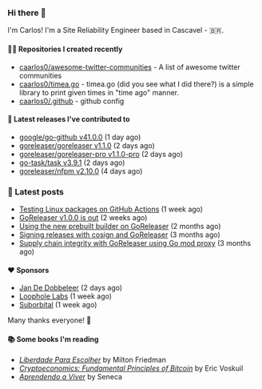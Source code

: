 ### Hi there 👋

I'm Carlos! I'm a Site Reliability Engineer based in Cascavel - 🇧🇷.

#### 👨‍💻 Repositories I created recently
- [caarlos0/awesome-twitter-communities](https://github.com/caarlos0/awesome-twitter-communities) - A list of awesome twitter communities
- [caarlos0/timea.go](https://github.com/caarlos0/timea.go) - timea.go (did you see what I did there?) is a simple library to print given times in &#34;time ago&#34; manner.
- [caarlos0/.github](https://github.com/caarlos0/.github) - github config

#### 🚀 Latest releases I've contributed to


- [google/go-github v41.0.0](https://github.com/google/go-github/releases/tag/v41.0.0) (1 day ago)
- [goreleaser/goreleaser v1.1.0](https://github.com/goreleaser/goreleaser/releases/tag/v1.1.0) (2 days ago)
- [goreleaser/goreleaser-pro v1.1.0-pro](https://github.com/goreleaser/goreleaser-pro/releases/tag/v1.1.0-pro) (2 days ago)
- [go-task/task v3.9.1](https://github.com/go-task/task/releases/tag/v3.9.1) (2 days ago)
- [goreleaser/nfpm v2.10.0](https://github.com/goreleaser/nfpm/releases/tag/v2.10.0) (4 days ago)

### 📄 Latest posts
- [Testing Linux packages on GitHub Actions](https://carlosbecker.com/posts/linux-pkgs-github-actions/) (1 week ago)
- [GoReleaser v1.0.0 is out](https://carlosbecker.com/posts/goreleaser-v1/) (2 weeks ago)
- [Using the new prebuilt builder on GoReleaser](https://carlosbecker.com/posts/goreleaser-prebuilt/) (2 months ago)
- [Signing releases with cosign and GoReleaser](https://carlosbecker.com/posts/goreleaser-cosign/) (3 months ago)
- [Supply chain integrity with GoReleaser using Go mod proxy](https://carlosbecker.com/posts/supply-chain-goreleaser-go-mod-proxy/) (3 months ago)

#### ❤️ Sponsors
- [Jan De Dobbeleer](https://github.com/JanDeDobbeleer) (2 days ago)
- [Loophole Labs](https://github.com/loopholelabs) (1 week ago)
- [Suborbital](https://github.com/suborbital) (1 week ago)

Many thanks everyone! 🙏

#### 📚 Some books I'm reading
- _[Liberdade Para Escolher](https://www.goodreads.com/book/show/17238591-liberdade-para-escolher)_ by Milton Friedman
- _[Cryptoeconomics: Fundamental Principles of Bitcoin](https://www.goodreads.com/book/show/56919322-cryptoeconomics)_ by Eric Voskuil
- _[Aprendendo a Viver](https://www.goodreads.com/book/show/28219486-aprendendo-a-viver)_ by Seneca
